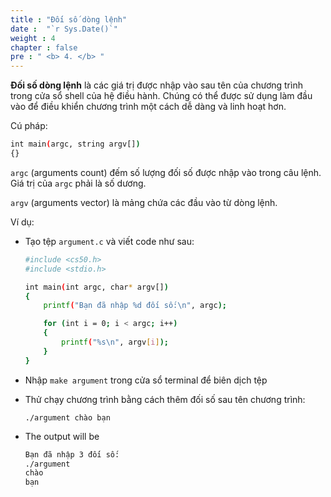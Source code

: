 ```yaml
---
title : "Đối số dòng lệnh"
date :  "`r Sys.Date()`" 
weight : 4 
chapter : false
pre : " <b> 4. </b> "
---
```

**Đối số dòng lệnh** là các giá trị được nhập vào sau tên của chương trình trong cửa sổ shell của hệ điều hành. Chúng có thể được sử dụng làm đầu vào để điều khiển chương trình một cách dễ dàng và linh hoạt hơn.

Cú pháp:

```bash
int main(argc, string argv[])
{}
```

`argc` (arguments count) đếm số lượng đối số được nhập vào trong câu lệnh. Giá trị của `argc` phải là số dương.

`argv` (arguments vector) là mảng chứa các đầu vào từ dòng lệnh.

Ví dụ:

- Tạo tệp `argument.c` và viết code như sau:

    ```bash
    #include <cs50.h>
    #include <stdio.h>
    
    int main(int argc, char* argv[])
    {
        printf("Bạn đã nhập %d đối số:\n", argc);
    
        for (int i = 0; i < argc; i++) 
        {
            printf("%s\n", argv[i]);
        }
    }
    ```

- Nhập `make argument` trong cửa sổ terminal để biên dịch tệp
- Thử chạy chương trình bằng cách thêm đối số sau tên chương trình:

    `./argument chào bạn`

- The output will be

    ```bash
    Bạn đã nhập 3 đối số:
    ./argument
    chào
    bạn
    ```